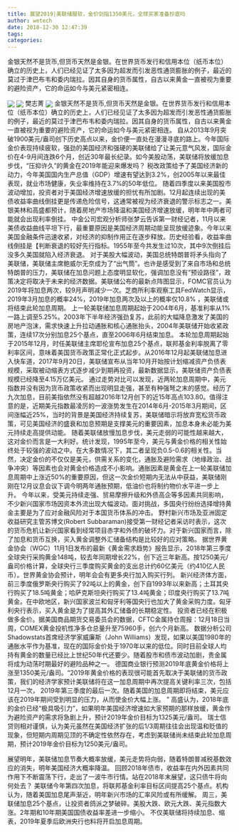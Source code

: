 ```yaml
---
title: 展望2019|美联储服软，金价剑指1350美元，全球买家准备抄底吗
author: wetech
date: 2018-12-30 12:47:39
tags: 
categories: 
---
```

金银天然不是货币,但货币天然是金银。在世界货币发行和信用本位（纸币本位）确立的历史上，人们已经见证了太多因为超发而引发恶性通货膨胀的例子，最近的莫过于津巴布韦和委内瑞拉。因其自身的货币属性，自古以来黄金一直被视为重要的避险资产，它的命运如今与美元紧密相连。
<!-- more -->
<img align="center" border="0" src="https://imgcdn.yicai.com/uppics/images/2018/12/9faf514abde61051c95dacd5c5bf9323.jpg" />
<img align="center" border="0" src="https://imgcdn.yicai.com/uppics/images/2018/12/d42127a4db1f342733f79d202dcec494.jpg" />
樊志菁
<img align="center" border="0" src="https://imgcdn.yicai.com/uppics/images/2018/12/200f9eaced1076d8afa8232c0ecf82ee.jpg" />
金银天然不是货币,但货币天然是金银。在世界货币发行和信用本位（纸币本位）确立的历史上，人们已经见证了太多因为超发而引发恶性通货膨胀的例子，最近的莫过于津巴布韦和委内瑞拉。因其自身的货币属性，自古以来黄金一直被视为重要的避险资产，它的命运如今与美元紧密相连。
自从2013年9月突破1900美元/盎司创下历史高点以来，金价便一直处在漫漫寻底的路上。今年国际金价表现持续疲软，强劲的美国经济和强硬的美联储给了让美元意气风发，国际金价在4-9月间连跌6个月，创近30年最长纪录。如今美股动荡，美联储将放缓加息步伐，“压抑许久”的黄金在2019年能迎来爆发吗？
税改政策给予了美国经济新的动力，今年美国国内生产总值（GDP）增速有望达到3.2%，创2005年以来最佳表现，就业市场健康，失业率维持在3.7%的50年低位。
随着四季度以来美国股市波动增加，投资者对于美国经济增速放缓的担忧有所加剧。12月起连续出现的美债收益率曲线倒挂更是传递危险信号，这通常被视为经济衰退的警示标志之一。美银美林和高盛都预计，随着房地产市场降温和美国经济增速放缓，明年年中两者可能就会出现利率倒挂。
中金公司宏观分析师张梦云告诉第一财经记者，11月以来美债收益曲线平坦下行，最重要原因是美国经济周期动能呈现放缓迹象。今年以来美国金融条件迅速收紧，对经济的抑制作用正在逐步释放。历史经验看，收益率曲线倒挂是【判断衰退的较好先行指标。1955年至今共发生过10次，其中9次倒挂后没多久美国就陷入经济衰退。
对于美股大幅波动，美国总统特朗普将矛头指向了美联储，美联储主席鲍威尔无奈成为了“出气筒”。也许是感受到了来自市场和总统特朗普的压力，美联储在加息问题上态度明显软化，强调加息没有“预设路径”，政策决定将取决于未来的经济数据。美联储公布的最新点阵图显示，FOMC官员认为2019年将加息两次，较9月声明减少一次。芝商所利率观察工具FedWatch显示，2019年3月加息的概率24%，2019年加息两次及以上的概率仅10.8% ，美联储或将结束此轮加息周期。
上一轮美联储加息周期起始于2004年6月，基准利率从1%一路上调至5.25%。2003年下半年经济强劲复苏，此前的大幅降息激发了美国的房地产泡沫，需求快速上升拉动通胀和核心通胀抬头，2004年美联储开始收紧政策，连续17次分别加息25个基点，直至2006年6月结束加息。
本轮加息周期起始于2015年12月，时任美联储主席耶伦宣布加息25个基点，联邦基金利率脱离了零利率区间，意味着美国货币政策正常化正式起步。从2016年12月起美联储加息进入快车道，2017年9月20日，美联储宣布从当年10月开始按计划缩减资产负债表规模，采取被动缩表方式逐步减少到期再投资，最新数据显示，美联储资产负债表规模已经降至4.15万亿美元。
通过走势对比可以发现，近两轮加息周期中，美元指数并没有因为货币政策收紧而出现明显走强，甚至有种强弩之末的感觉。经历了九次加息，目前美指依然没有超越2016年12月创下的近15年高点103.80。值得注意的是，近期美元指数最凌厉的一波涨势发生在2014年6月-2015年3月期间，区间涨幅近25%，当时的背景是美国经济持续复苏，美联储暗示将放弃宽松货币政策，可见美国经济的盛衰和加息预期是支撑美元的重要因素，加息本身未必能为美元持续走高提供动能。
随着美联储放慢加息步伐，美元走弱的可能性越来越大，这对金价而言是一大利好。统计发现，1995年至今，美元与黄金价格的相关性始终处于较强的波动之中。在大多数情况下，其二者呈现负0.5-0.6的相关性。当然，决定金价的不仅仅是美元，供需关系的变化，通胀及避险需求（地缘政治、战争冲突）等因素也会对黄金价格造成不小影响。通胀因素是黄金在上一轮美联储加息周期中上涨近50%的重要原因，但这一次金价短期内无法从中获益，美联储刚刚在12月议息会议下调今明两年通胀预期，低油价也将制约物价水平进一步上升。
今年以来，受美元持续走强、贸易摩擦升级和外债高企等多因素共同影响，不少新兴国家市场因资本外流出现大幅波动。面对挑战，多国央行纷纷选择增持黄金主要是为了应对金融风险对于本国货币体系的冲击。
野村新兴市场及亚洲固定收益研究主管苏博文(Robert Subbaraman)接受第一财经记者采访时表示，这次的货币危机让新兴国家看到经常项目赤字和外债的破坏力。对于新兴国家而言，除了加息和货币互换，买入黄金调整外汇储备结构是比较好的应对策略。
据世界黄金协会（WGC）11月1日发布的最新《黄金需求趋势》报告显示，2018年第三季度全球央行采购黄金148吨，较去年同期增长22%，创下近三年新高。按1250美元/盎司价格计算，全球央行三季度购买黄金的支出总计约60亿美元（约410亿人民币）。世界黄金协会预计，明年会会有更多央行加入购买行列。
新兴经济体方面，前三季度俄罗斯央行购买了92吨以上的黄金，创下自1993年以来新高；土耳其央行购买了18.5吨黄金；哈萨克斯坦央行购买了13.4吨黄金；印度央行购买了13.7吨黄金。在中欧地区，新兴国家波兰和匈牙利等国央行也加大了黄金采购力度。匈牙利央行表示，买入黄金是为了提高其外汇储备的长期稳定性。
投资者已经在积极做多金价。据美国商品期货交易委员会的数据，CFTC金属持仓周报：12月18日当周，COMEX黄金投机性净多仓总量升至75960手，创六个月新高。
数据分析公司 Shadowstats首席经济学家威廉斯（John Williams）发现，如果以美国1980年的通胀水平作为基准，现在的国际金价处于1970年以来的低位。同时目前全球人均持有黄金的数量已经比上世纪50年代还要少。随着股市和债市波动加剧，贵金属将成为动荡时期最好的避险品种之一。
德国商业银行预测2019年底黄金价格将上涨至1350美元/盎司。“2019年黄金价格的表现很可能首先取决于美联储的货币政策，我们的经济学家预计美联储将在这一加息周期中再次提高关键利率三次，包括12月一次， 2019年第三季度的最后一次。随着美国的加息周期即将结束，美元应该在2019年期间受到明显的压力，从而使金价大幅上涨。 ”
高盛认为，2018年底的金价已经“极具吸引力”，如果明年美国经济增速如大家预期的那样放缓，黄金作为避险资产的需求将急剧上升，预计2019年金价目标为1325美元/盎司。
瑞士信贷则相对谨慎，认为美元虽然在美国经济扩张的后1/3周期往往会出现温和贬值的现象，但短期内周期见顶的不确定性依然存在，考虑到美联储尚未结束此轮加息周期，预计2019年金价目标为1250美元/盎司。
 
 
展望明年，美联储加息节奏大概率放缓，美元走势将向弱，随着特朗普减税基数效应的消失，明年美国经济大概率降温。
回顾2018年债市，收益率在内外因素共同作用下不断震荡下行，走出了一波牛市行情。站在2018年末展望，这只债牛将向何处去？
美联储今年第四次加息，将联邦基金利率目标区间提高25个基点。机构认为，随着美国加息尾声渐近，明年新兴市场的汇率风险或有所缓解。
周三，美联储加息25个基点，让投资者鸽派之梦破碎。美股大跌、欧元大跌、美元指数大涨。2年期和10年期美国国债收益率差进一步缩小。
不仅美联储将持续加息、缩表，2019年夏季后欧洲央行也料将开启加息周期。
